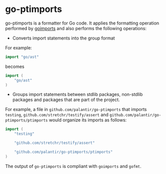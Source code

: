 go-ptimports
============
go-ptimports is a formatter for Go code. It applies the formatting operation performed by [goimports](https://godoc.org/golang.org/x/tools/cmd/goimports)
and also performs the following operations:

* Converts import statements into the group format

For example:

```go
import "go/ast"
```

becomes

```go
import (
	"go/ast"
)
```

* Groups import statements between stdlib packages, non-stdlib packages and packages that are part of the project.

For example, a file in `github.com/palantir/go-ptimports` that imports `testing`, `github.com/stretchr/testify/assert`
and `github.com/palantir/go-ptimports/ptimports` would organize its imports as follows:

```go
import (
	"testing"

	"github.com/stretchr/testify/assert"

	"github.com/palantir/go-ptimports/ptimports"
)
```

The output of `go-ptimports` is compliant with `goimports` and `gofmt`.
